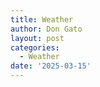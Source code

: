 ```yaml
---
title: Weather
author: Don Gato
layout: post
categories:
  - Weather
date: '2025-03-15'
---
```



<script src="https://raw.githack.com/DevManSam777/weather-widget/main/weather-widget.js"></script>
<weather-widget location="New York, New York"></weather-widget>
<weather-widget location="Detroit, Michigan"></weather-widget>
<weather-widget location="Ann Arbor, Michigan"></weather-widget>
<div class="clearfix"></div>